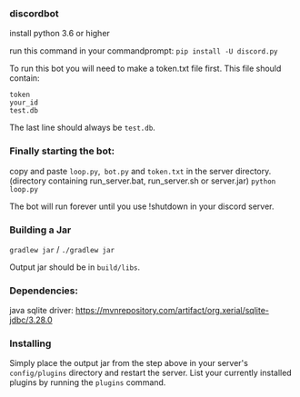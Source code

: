 ### discordbot
install python 3.6 or higher

run this command in your commandprompt: `pip install -U discord.py` 

To run this bot you will need to make a token.txt file first. This file should contain:
```
token
your_id
test.db
```
The last line should always be `test.db`.

### Finally starting the bot:
copy and paste `loop.py`,` bot.py` and `token.txt` in the server directory. (directory containing run_server.bat, run_server.sh or server.jar)
`python loop.py`

The bot will run forever until you use !shutdown in your discord server.

### Building a Jar

`gradlew jar` / `./gradlew jar`

Output jar should be in `build/libs`.

### Dependencies:
java sqlite driver: https://mvnrepository.com/artifact/org.xerial/sqlite-jdbc/3.28.0

### Installing

Simply place the output jar from the step above in your server's `config/plugins` directory and restart the server.
List your currently installed plugins by running the `plugins` command.
